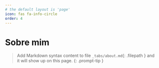 ```yaml
---
# the default layout is 'page'
icon: fas fa-info-circle
order: 4
---
```


# Sobre mim

> Add Markdown syntax content to file `_tabs/about.md`{: .filepath } and it will show up on this page.
{: .prompt-tip }
